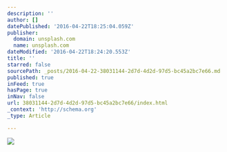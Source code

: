 ```yaml
---
description: ''
author: []
datePublished: '2016-04-22T18:25:04.059Z'
publisher:
  domain: unsplash.com
  name: unsplash.com
dateModified: '2016-04-22T18:24:20.553Z'
title: ''
starred: false
sourcePath: _posts/2016-04-22-38031144-2d7d-4d2d-97d5-bc45a2bc7e66.md
published: true
inFeed: true
hasPage: true
inNav: false
url: 38031144-2d7d-4d2d-97d5-bc45a2bc7e66/index.html
_context: 'http://schema.org'
_type: Article

---
```

![](https://images.unsplash.com/photo-1436476549056-cdf7e8f3d8e3?crop=entropy&dpr=2&fit=crop&fm=jpg&h=625&ixjsv=2.1.0&ixlib=rb-0.3.5&q=50&w=1300)